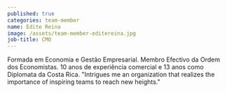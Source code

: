 ```yaml
---
published: true
categories: team-member
name: Edite Reina
image: /assets/team-member-editereina.jpg
job-title: CMO
---
```


Formada em Economia e Gest&#227;o Empresarial. Membro Efectivo da Ordem dos Economistas. 10 anos de experi&#234;ncia comercial e 13 anos como Diplomata da Costa Rica.
&quot;Intrigues me an organization that realizes the importance of inspiring teams to reach new heights.&quot;